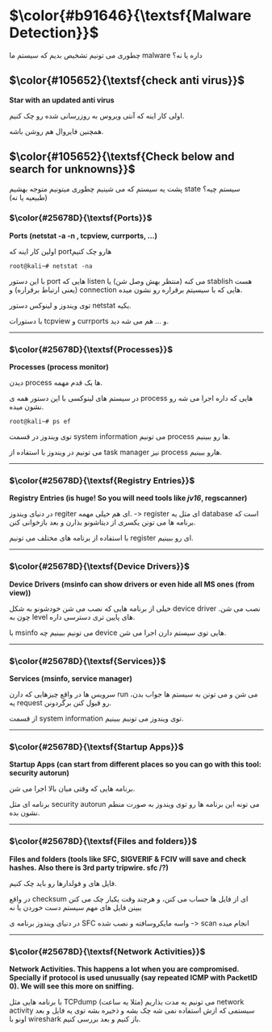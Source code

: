 $\color{#b91646}{\textsf{Malware Detection}}$
=============================================

چطوری می تونیم تشخیص بدیم که سیستم ما malware داره یا نه؟


## $\color{#105652}{\textsf{check anti virus}}$

**Star with an updated anti virus**

اولی کار اینه که آنتی ویروس به روزرسانی شده رو چک کنیم.

همچنین فایروال هم روشن باشه.

## $\color{#105652}{\textsf{Check below and search for unknowns}}$

پشت یه سیستم که می شینیم چطوری میتونیم متوجه بهشیم state سیستم چیه؟ (طبیعیه یا نه)

### $\color{#25678D}{\textsf{Ports}}$

**Ports (netstat -a -n , tcpview, currports, ...)**

اولین کار اینه که portهارو چک کنیم

`root@kali~# netstat -na`

با این دستور port هایی که listen می کنه (منتظر بهش وصل شن) یا stablish هست (یعنی ارتباط برقراره) و connection هایی که با سیسیتم برقراره رو نشون میده.

توی ویندوز و لینوکس دستور netstat یکیه.

با دستورات tcpview و currports و ... هم می شه دید.

________________

### $\color{#25678D}{\textsf{Processes}}$

**Processes (process monitor)**

دیدن process ها یک قدم مهمه.

در سیستم های لینوکسی با این دستور همه ی process هایی که داره اجرا می شه رو نشون میده.

`root@kali~# ps ef`

توی ویندوز در قسمت system information می تونیم process ها رو ببینیم.

می تونیم در ویندوز با استفاده از task manager نیز process هارو ببینیم.

_______________________________
### $\color{#25678D}{\textsf{Registry Entries}}$

**Registry Entries (is huge! So you will need tools like *jv16*, regscanner)**

در دنیای ویندوز regiter ای هم خیلی مهمه. -> register ای مثل یه database است که برنامه ها می تونن یکسری از دیتاشونو بذارن و بعد بازخوانی کنن.

با استفاده از برنامه های مختلف می تونیم register ای رو ببینیم.

________________________

### $\color{#25678D}{\textsf{Device Drivers}}$

**Device Drivers (msinfo can show drivers or even hide all MS ones (from view))**

خیلی از برنامه هایی که نصب می شن خودشونو به شکل device driver نصب می شن. چون به level های پایین تری دسترسی داره.

با msinfo می تونیم ببینیم چه device هایی توی سیستم دارن اجرا می شن.
__________________
### $\color{#25678D}{\textsf{Services}}$

**Services (msinfo, service manager)**

سرویس ها در واقع چیزهایی که دارن run می شن و می تونن به سیستم ها جواب بدن، یه request رو قبول کنن برگردونن.

از قسمت system information توی ویندوز می تونیم ببینیم.
__________________________
### $\color{#25678D}{\textsf{Startup Apps}}$

**Startup Apps (can start from different places so you can go with this tool: security autorun)**

برنامه هایی که وقتی میان بالا اجرا می شن.

برنامه ای مثل security autorun می تونه این برنامه ها رو توی ویندوز به صورت منطم نشون بده.

_____________________
### $\color{#25678D}{\textsf{Files and folders}}$

**Files and folders (tools like SFC, SIGVERIF & FCIV will save and check hashes. Also there is 3rd party tripwire. sfc /?)**

فایل های و فولدارها رو باید چک کنیم.

در واقع checksum ای از فایل ها حساب می کنن، و هرچند وقت یکبار چک می کنن ببینن فایل های مهم سیستم دست خوردن یا نه

در دنیای ویندوز برنامه ی SFC واسه مایکروسافته و نصب شده -> scan انجام میده 
______________________
### $\color{#25678D}{\textsf{Network Activities}}$

**Network Activities. This happens a lot when you are compromised. Specially if protocol is used unusually (say repeated ICMP with PacketID 0). We will see this more on sniffing.**

با برنامه هایی مثل TCPdump می تونیم یه مدت بذاریم (مثلا یه ساعت) network activity سیستمی که ازش استفاده نمی شه چک بشه و ذخیره بشه توی یه فایل و بعد اونو با wireshark باز کنیم و بعد بررسی کنیم.
